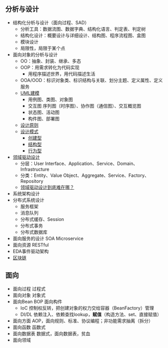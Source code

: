 ## 分析与设计
* 结构化分析与设计（面向过程、SAD）
  - 分析工具：数据流图、数据字典、结构化语言、判定表、判定树
  - 结构化设计：概要设计与详细设计、结构图、程序流程图、盒图
  - 模块设计
  - 局限性，局限于某个点
* 面向对象的分析与设计
  - OO：抽象、封装、继承、多态
  - OOP：用需求转化为代码实现
    - 用程序描述世界，用代码描述生活
  - OOA/OOD：标识对象类、标识结构与关联、划分主题、定义属性、定义服务 
  - [UML建模](/40-architecture/design/01-design.md)
    - 用例图、类图、对象图
    - 交互图 序列图（时序图）、协作图（通信图）、交互概览图
    - 状态图、活动图
    - 构件图、部署图
  - [设计原则](/40-architecture/design/09-design-pattern.md)
  - [设计模式](/40-architecture/design/10-design-pattern.md)
    - [创建型](/40-architecture/design/11-design-pattern-create.md)
    - [结构型](/40-architecture/design/12-design-pattern-struct.md)
    - [行为型](/40-architecture/design/13-design-pattern-behaviour.md)
* [领域驱动设计](/40-architecture/design/30-ddd.md)
  - 分层：User Interface、Application、Service、Domain、Infrastructure
  - 分类：Entity、Value Object、Aggregate、Service、Factory、Repository
  - [领域驱动设计到底难在哪？](https://www.jianshu.com/p/ab80cb9f307c?from=groupmessage)
* 系统架构设计
* 分布式系统设计
  * 服务框架
  * 消息队列
  * 分布式缓存、Session
  * 分布式事务
  * 分布式数据库
* 面向服务的设计 SOA Microservice
* 面向资源 RESTful
* EDA事件驱动架构
* [区块链](/40-architecture/design/01-design.md)

## 面向
* 面向过程 过程式
* 面向对象 对象式
* 面向Bean BOP 面向构件
  * IoC 控制权反转，把创建对象的权力交给容器（BeanFactory）管理
  * DI/DL 依赖注入、依赖查找lookup，**赋值**（构造方法、set、直接赋值）
* 面向方面 AOP，面向规则、标准、协议编程；非功能需求抽离（拆分）
* 面向函数 函数式
* 面向数据表 数据式，面向数据表，贫血
* 面向领域
